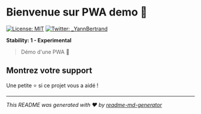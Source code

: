 # Bienvenue sur PWA demo 👋
[![License: MIT](https://img.shields.io/badge/License-MIT-yellow.svg)](./license)
[![Twitter: \_YannBertrand](https://img.shields.io/twitter/follow/\_YannBertrand.svg?style=social)](https://twitter.com/\_YannBertrand)

**Stability: 1 - Experimental**

> Démo d'une PWA :iphone:

## Montrez votre support

Une petite ⭐️ si ce projet vous a aidé !

***
_This README was generated with ❤️ by [readme-md-generator](https://github.com/kefranabg/readme-md-generator)_
